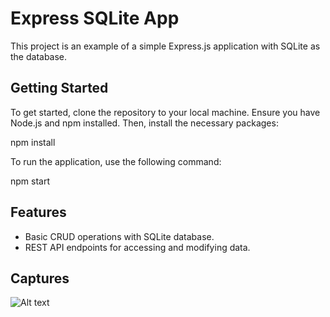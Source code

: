 # Express SQLite App

This project is an example of a simple Express.js application with SQLite as the database.

## Getting Started

To get started, clone the repository to your local machine. Ensure you have Node.js and npm installed. Then, install the necessary packages:

npm install


To run the application, use the following command:

npm start


## Features

- Basic CRUD operations with SQLite database.
- REST API endpoints for accessing and modifying data.

## Captures
![Alt text](https://imgur.com/IPIcG1s)



